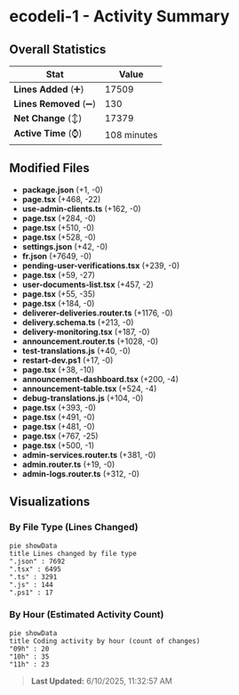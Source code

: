 # ecodeli-1 - Activity Summary 

## Overall Statistics

| Stat                   | Value                                                             |
| ---------------------- | ----------------------------------------------------------------- |
| **Lines Added** (➕)   | 17509                                          |
| **Lines Removed** (➖) | 130                                        |
| **Net Change** (↕)    | 17379                |
| **Active Time** (⌚)   | 108 minutes |


## Modified Files
- **package.json** (+1, -0)
- **page.tsx** (+468, -22)
- **use-admin-clients.ts** (+162, -0)
- **page.tsx** (+284, -0)
- **page.tsx** (+510, -0)
- **page.tsx** (+528, -0)
- **settings.json** (+42, -0)
- **fr.json** (+7649, -0)
- **pending-user-verifications.tsx** (+239, -0)
- **page.tsx** (+59, -27)
- **user-documents-list.tsx** (+457, -2)
- **page.tsx** (+55, -35)
- **page.tsx** (+184, -0)
- **deliverer-deliveries.router.ts** (+1176, -0)
- **delivery.schema.ts** (+213, -0)
- **delivery-monitoring.tsx** (+187, -0)
- **announcement.router.ts** (+1028, -0)
- **test-translations.js** (+40, -0)
- **restart-dev.ps1** (+17, -0)
- **page.tsx** (+38, -10)
- **announcement-dashboard.tsx** (+200, -4)
- **announcement-table.tsx** (+524, -4)
- **debug-translations.js** (+104, -0)
- **page.tsx** (+393, -0)
- **page.tsx** (+491, -0)
- **page.tsx** (+481, -0)
- **page.tsx** (+767, -25)
- **page.tsx** (+500, -1)
- **admin-services.router.ts** (+381, -0)
- **admin.router.ts** (+19, -0)
- **admin-logs.router.ts** (+312, -0)

## Visualizations

### By File Type (Lines Changed)

```mermaid
pie showData
title Lines changed by file type
".json" : 7692
".tsx" : 6495
".ts" : 3291
".js" : 144
".ps1" : 17
```

### By Hour (Estimated Activity Count)

```mermaid
pie showData
title Coding activity by hour (count of changes)
"09h" : 20
"10h" : 35
"11h" : 23
```


> **Last Updated:** 6/10/2025, 11:32:57 AM